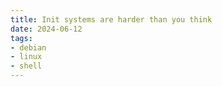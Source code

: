 ```yaml
---
title: Init systems are harder than you think
date: 2024-06-12
tags: 
- debian
- linux
- shell
---
```


